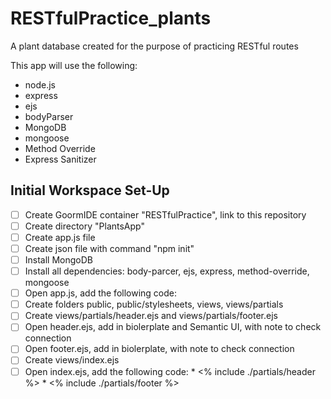 # RESTfulPractice_plants
A plant database created for the purpose of practicing RESTful routes

This app will use the following:
* node.js
* express
* ejs
* bodyParser
* MongoDB
* mongoose
* Method Override
* Express Sanitizer

## Initial Workspace Set-Up
- [ ] Create GoormIDE container "RESTfulPractice", link to this repository
- [ ] Create directory "PlantsApp"
- [ ] Create app.js file
- [ ] Create json file with command "npm init"
- [ ] Install MongoDB
- [ ] Install all dependencies: body-parcer, ejs, express, method-override, mongoose
- [ ] Open app.js, add the following code:
- [ ] Create folders public, public/stylesheets, views, views/partials
- [ ] Create views/partials/header.ejs and views/partials/footer.ejs
- [ ] Open header.ejs, add in biolerplate and Semantic UI, with note to check connection
- [ ] Open footer.ejs, add in biolerplate, with note to check connection
- [ ] Create views/index.ejs
- [ ] Open index.ejs, add the following code:
        * <% include ./partials/header %>
        * <% include ./partials/footer %>
